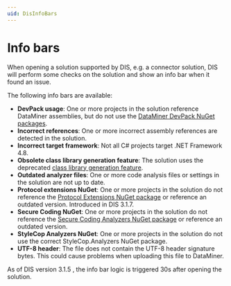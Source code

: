 ```yaml
---
uid: DisInfoBars
---
```


# Info bars

When opening a solution supported by DIS, e.g. a connector solution, DIS will perform some checks on the solution and show an info bar when it found an issue.

The following info bars are available:

- **DevPack usage**: One or more projects in the solution reference DataMiner assemblies, but do not use the [DataMiner DevPack NuGet packages](xref:TOODataMinerDevPackages).
- **Incorrect references**: One or more incorrect assembly references are detected in the solution.
- **Incorrect target framework**: Not all C# projects target .NET Framework 4.8.
- **Obsolete class library generation feature**: The solution uses the deprecated [class library generation feature](xref:Class_Library_packages).
- **Outdated analyzer files**: One or more code analysis files or settings in the solution are not up to date.
- **Protocol extensions NuGet**: One or more projects in the solution do not reference the [Protocol Extensions NuGet package](https://www.nuget.org/packages/Skyline.DataMiner.Utils.Protocol.Extension) or reference an outdated version. Introduced in DIS 3.1.7<!-- RN 42021 -->.
- **Secure Coding NuGet**: One or more projects in the solution do not reference the [Secure Coding Analyzers NuGet package](https://www.nuget.org/packages/Skyline.DataMiner.Utils.SecureCoding.Analyzers) or reference an outdated version.
- **StyleCop Analyzers NuGet**: One or more projects in the solution do not use the correct StyleCop.Analyzers NuGet package.
- **UTF-8 header**: The file does not contain the UTF-8 header signature bytes. This could cause problems when uploading this file to DataMiner.

As of DIS version 3.1.5 <!-- RN 41840 -->, the info bar logic is triggered 30s after opening the solution.
